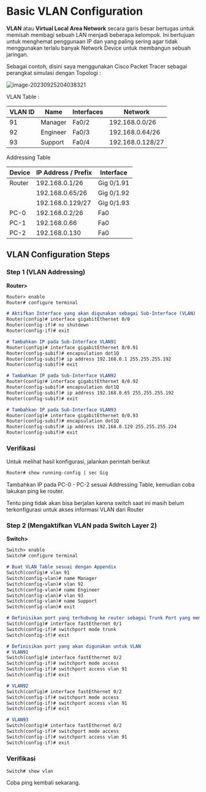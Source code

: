# Basic VLAN Configuration

**VLAN** atau **Virtual Local Area Network** secara garis besar bertugas untuk memisah membagi sebuah LAN menjadi beberapa kelompok. Ini bertujuan untuk menghemat penggunaan IP dan yang paling sering agar tidak menggunakan terlalu banyak Network Device untuk membangun sebuah jaringan.

Sebagai contoh, disini saya menggunakan Cisco Packet Tracer sebagai perangkat simulasi dengan Topologi :

![image-20230925204038321](C:\Users\tpmst\AppData\Roaming\Typora\typora-user-images\image-20230925204038321.png)

VLAN Table :

| VLAN ID | Name     | Interfaces | Network          |
| ------- | -------- | ---------- | ---------------- |
| 91      | Manager  | Fa0/2      | 192.168.0.0/26   |
| 92      | Engineer | Fa0/3      | 192.168.0.64/26  |
| 93      | Support  | Fa0/4      | 192.168.0.128/27 |

Addressing Table

| Device | IP Address / Prefix | Interface  |
| ------ | ------------------- | ---------- |
| Router | 192.168.0.1/26      | Gig 0/1.91 |
|        | 192.168.0.65/26     | Gig 0/1.92 |
|        | 192.168.0.129/27    | Gig 0/1.93 |
| PC-0   | 192.168.0.2/26      | Fa0        |
| PC-1   | 192.168.0.66        | Fa0        |
| PC-2   | 192.168.0.130       | Fa0        |

## VLAN Configuration Steps 

### Step 1 (VLAN Addressing)

**Router>**

```markdown
Router> enable
Router# configure terminal

# Aktifkan Interface yang akan digunakan sebagai Sub-Interface (VLAN)
Router(config)# interface gigabitEthernet 0/0
Router(config-if)# no shutdown
Router(config-if)# exit

# Tambahkan IP pada Sub-Interface VLAN91
Router(config)# interface gigabitEthernet 0/0.91
Router(config-subif)# encapsulation dot1Q
Router(config-subif)# ip address 192.168.0.1 255.255.255.192
Router(config-subif)# exit

# Tambahkan IP pada Sub-Interface VLAN92
Router(config)# interface gigabitEthernet 0/0.92
Router(config-subif)# encapsulation dot1Q
Router(config-subif)# ip address 192.168.0.65 255.255.255.192
Router(config-subif)# exit

# Tambahkan IP pada Sub-Interface VLAN93
Router(config)# interface gigabitEthernet 0/0.93
Router(config-subif)# encapsulation dot1Q
Router(config-subif)# ip address 192.168.0.129 255.255.255.224
Router(config-subif)# exit
```

### Verifikasi

Untuk melihat hasil konfigurasi, jalankan perintah berikut

```markdown
Router# show running-config | sec Gig
```

Tambahkan IP pada PC-0 - PC-2 sesuai Addressing Table, kemudian coba lakukan ping ke router. 

Tentu ping tidak akan bisa berjalan karena switch saat ini masih belum terkonfigurasi untuk akses informasi VLAN dari Router

### Step 2 (Mengaktifkan VLAN pada Switch Layer 2)

**Switch>**

```markdown
Switch> enable
Switch# configure terminal

# Buat VLAN Table sesuai dengan Appendix
Switch(config)# vlan 91
Switch(config-vlan)# name Manager
Switch(config-vlan)# vlan 92
Switch(config-vlan)# name Engineer
Switch(config-vlan)# vlan 93
Switch(config-vlan)# name Support
Switch(config-vlan)# exit

# Definisikan port yang terhubung ke router sebagai Trunk Port yang membawa semua informasi VLAN
Switch(config)# interface fastEthernet 0/1
Switch(config-if)# switchport mode trunk
Switch(config-if)# exit

# Definisikan port yang akan digunakan untuk VLAN
# VLAN91
Switch(config)# interface fastEthernet 0/2
Switch(config-if)# switchport mode access
Switch(config-if)# switchport access vlan 91
Switch(config-if)# exit

# VLAN92
Switch(config)# interface fastEthernet 0/2
Switch(config-if)# switchport mode access
Switch(config-if)# switchport access vlan 91
Switch(config-if)# exit

# VLAN93
Switch(config)# interface fastEthernet 0/2
Switch(config-if)# switchport mode access
Switch(config-if)# switchport access vlan 91
Switch(config-if)# exit
```

### Verifikasi

```
Switch# show vlan
```

Coba ping kembali sekarang.